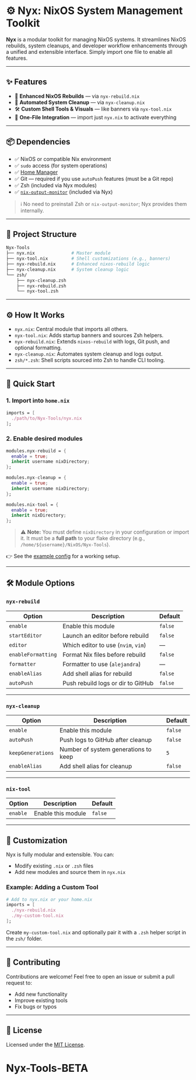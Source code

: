 # ⚙️ Nyx: NixOS System Management Toolkit

**Nyx** is a modular toolkit for managing NixOS systems. It streamlines NixOS rebuilds, system cleanups, and developer workflow enhancements through a unified and extensible interface. Simply import one file to enable all features.

---

## ✨ Features

* 🔁 **Enhanced NixOS Rebuilds** — via `nyx-rebuild.nix`
* 🧹 **Automated System Cleanup** — via `nyx-cleanup.nix`
* 🛠️ **Custom Shell Tools & Visuals** — like banners via `nyx-tool.nix`
* 🧩 **One-File Integration** — import just `nyx.nix` to activate everything

---

## 📦 Dependencies

* ✅ NixOS or compatible Nix environment  
* ✅ `sudo` access (for system operations)  
* ✅ [Home Manager](https://github.com/nix-community/home-manager)  
* ✅ Git — required if you use `autoPush` features (must be a Git repo)  
* ✅ Zsh (included via Nyx modules)  
* ✅ [`nix-output-monitor`](https://github.com/maralorn/nix-output-monitor) (included via Nyx)

> ℹ️ No need to preinstall Zsh or `nix-output-monitor`; Nyx provides them internally.

---

## 📁 Project Structure

```bash
Nyx-Tools
├── nyx.nix              # Master module
├── nyx-tool.nix         # Shell customizations (e.g., banners)
├── nyx-rebuild.nix      # Enhanced nixos-rebuild logic
├── nyx-cleanup.nix      # System cleanup logic
└── zsh/
    ├── nyx-cleanup.zsh
    ├── nyx-rebuild.zsh
    └── nyx-tool.zsh
````

---

## ⚙️ How It Works

* `nyx.nix`: Central module that imports all others.
* `nyx-tool.nix`: Adds startup banners and sources Zsh helpers.
* `nyx-rebuild.nix`: Extends `nixos-rebuild` with logs, Git push, and optional formatting.
* `nyx-cleanup.nix`: Automates system cleanup and logs output.
* `zsh/*.zsh`: Shell scripts sourced into Zsh to handle CLI tooling.

---

## 🚀 Quick Start

### 1. Import into `home.nix`

```nix
imports = [
  ./path/to/Nyx-Tools/nyx.nix
];
```

### 2. Enable desired modules

```nix
modules.nyx-rebuild = {
  enable = true;
  inherit username nixDirectory;
};

modules.nyx-cleanup = {
  enable = true;
  inherit username nixDirectory;
};

modules.nix-tool = {
  enable = true;
  inherit nixDirectory;
};
```

> ⚠️ **Note:** You must define `nixDirectory` in your configuration or import it.
> It must be a **full path** to your flake directory (e.g., `/home/${username}/NixOS/Nyx-Tools`).

👉 See the [example config](./EXAMPLE_home.nix) for a working setup.

---

## 🛠️ Module Options

### `nyx-rebuild`

| Option             | Description                         | Default |
| ------------------ | ----------------------------------- | ------- |
| `enable`           | Enable this module                  | `false` |
| `startEditor`      | Launch an editor before rebuild     | `false` |
| `editor`           | Which editor to use (`nvim`, `vim`) | —       |
| `enableFormatting` | Format Nix files before rebuild     | `false` |
| `formatter`        | Formatter to use (`alejandra`)      | —       |
| `enableAlias`      | Add shell alias for rebuild         | `false` |
| `autoPush`         | Push rebuild logs or dir to GitHub  | `false` |

---

### `nyx-cleanup`

| Option            | Description                          | Default |
| ----------------- | ------------------------------------ | ------- |
| `enable`          | Enable this module                   | `false` |
| `autoPush`        | Push logs to GitHub after cleanup    | `false` |
| `keepGenerations` | Number of system generations to keep | `5`     |
| `enableAlias`     | Add shell alias for cleanup          | `false` |

---

### `nix-tool`

| Option   | Description        | Default |
| -------- | ------------------ | ------- |
| `enable` | Enable this module | `false` |

---

## 🎨 Customization

Nyx is fully modular and extensible. You can:

* Modify existing `.nix` or `.zsh` files
* Add new modules and source them in `nyx.nix`

### Example: Adding a Custom Tool

```nix
# Add to nyx.nix or your home.nix
imports = [
  ./nyx-rebuild.nix
  ./my-custom-tool.nix
];
```

Create `my-custom-tool.nix` and optionally pair it with a `.zsh` helper script in the `zsh/` folder.

---

## 🤝 Contributing

Contributions are welcome! Feel free to open an issue or submit a pull request to:

* Add new functionality
* Improve existing tools
* Fix bugs or typos

---

## 📄 License

Licensed under the [MIT License](./LICENSE).

# Nyx-Tools-BETA
